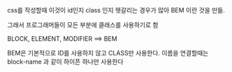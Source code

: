 css를 작성할때 이것이 id인지 class 인지 헷갈리는 경우가 많아 BEM 이란 것을 만듦.

그래서 프로그래머들이 모든 부분에 클래스를 사용하기로 함

BLOCK, ELEMENT, MODIFIER ==> BEM

BEM은 기본적으로 ID를 사용하지 않고 CLASS만 사용한다.
이름을 연결할때는 block-name 과 같이 하이픈 하나만 사용한다
